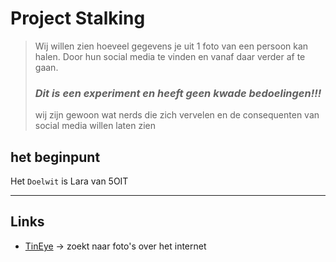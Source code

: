 # Project Stalking
> Wij willen zien hoeveel gegevens je uit 1 foto van een persoon kan halen.
> Door hun social media te vinden en vanaf daar verder af te gaan.
> ### ***Dit is een experiment en heeft geen kwade bedoelingen!!!*** 
> wij zijn gewoon wat nerds die zich vervelen en de consequenten van social media willen laten zien

## het beginpunt
Het `Doelwit` is Lara van 5OIT
___
## Links
* [TinEye](https://tineye.com/) -> zoekt naar foto's over het internet
